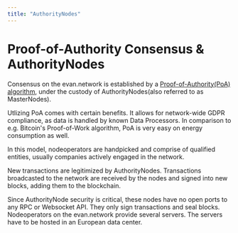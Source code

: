 ```yaml
---
title: "AuthorityNodes"
---
```

# Proof-of-Authority Consensus & AuthorityNodes

Consensus on the evan.network is established by a [Proof-of-Authority(PoA) algorithm](https://wiki.parity.io/Aura.html), under the custody of AuthorityNodes(also referred to as MasterNodes). 

Utlizing PoA comes with certain benefits. It allows for network-wide GDPR compliance, as data is handled by known Data Processors. In comparison to e.g. Bitcoin's Proof-of-Work algorithm, PoA is very easy on energy consumption as well.

In this model, nodeoperators are handpicked and comprise of qualified entities, usually companies actively engaged in the network. 

New transactions are legitimized by AuthorityNodes. Transactions broadcasted to the network are received by the nodes and signed into new blocks, adding them to the blockchain. 

Since AuthorityNode security is critical, these nodes have no open ports to any RPC or Websocket API. They only sign transactions and seal blocks. Nodeoperators on the evan.network provide several servers. 
The servers have to be hosted in an European data center. 
